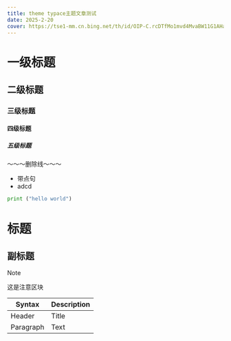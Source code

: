 ```yaml
---
title: theme typace主题文章测试
date: 2025-2-20
cover: https://tse1-mm.cn.bing.net/th/id/OIP-C.rcDTfMo1mvd4MvaBW11G1AHaDt?dpr=2&pid=ImgDetMain
---
```


# 一级标题
## 二级标题
### 三级标题
#### 四级标题
##### 五级标题

～～～删除线～～～

- 带点句
- adcd

```python
print ("hello world")
```

# 标题
## 副标题

> [!NOTE]
>这是注意区块



| Syntax    | Description |
| --------- | ----------- |
| Header    | Title       |
| Paragraph | Text        |
